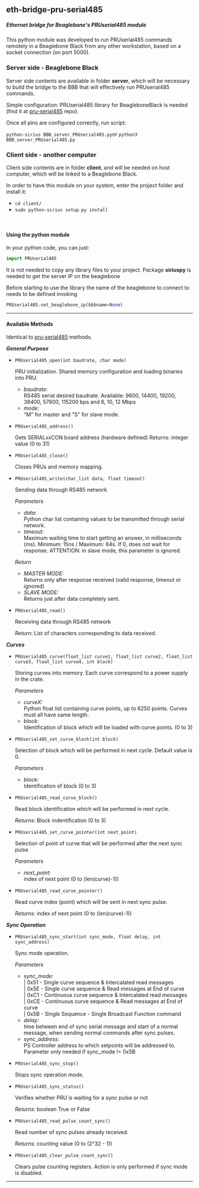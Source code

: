 ## eth-bridge-pru-serial485
##### *Ethernet bridge for Beaglebone's PRUserial485 module*

This python module was developed to run PRUserial485 commands remotely in a Beaglebone Black from any other workstation, based on a socket connection (on port 5000).



### Server side - Beaglebone Black
Server side contents are available in folder **server**, which will be necessary to build the bridge to the BBB that will effectively run PRUserial485 commands.

Simple configuration: PRUserial485 library for BeagleboneBlack is needed (find it at [pru-serial485](http://github.com/lnls-sirius/pru-serial485) repo).

Once all pins are configured correctly, run script:

`python-sirius BBB_server_PRUserial485.py`or `python3 BBB_server_PRUserial485.py`


### Client side - another computer

Client side contents are in folder **client**, and will be needed on host computer, which will be linked to a Beaglebone Black.

In order to have this module on your system, enter the project folder and install it:

 - `cd client/`
 - `sudo python-sirius setup.py install`
<br>

#### Using the python module
In your python code, you can just:
```python
import PRUserial485
```
It is not needed to copy any library files to your project.
Package **siriuspy** is needed to get the server IP on the beaglebone

Before starting to use the library the name of the beaglebone to connect to
needs to be defined invoking
```python
PRUserial485.set_beaglebone_ip(bbbname=None)
```


---
#### Available Methods
Identical to [pru-serial485](http://github.com/lnls-sirius/pru-serial485) methods.

_**General Purpose**_

- ```PRUserial485_open(int baudrate, char mode)```

   PRU initialization. Shared memory configuration and loading binaries into PRU.  
   * _baudrate:_  
   RS485 serial desired baudrate. Available: 9600, 14400, 19200, 38400, 57600, 115200 bps and 6, 10, 12 Mbps
   * _mode:_  
   "M" for master and "S" for slave mode.


- ```PRUserial485_address()```

   Gets SERIALxxCON board address (hardware defined)
   Returns: integer value (0 to 31)


- ```PRUserial485_close()```

   Closes PRUs and memory mapping.


- ```PRUserial485_write(char_list data, float timeout)```

   Sending data through RS485 network  

   _*Parameters*_
  * _data:_  
  Python char list containing values to be transmitted through serial network.
  * _timeout:_  
  Maximum waiting time to start getting an answer, in milliseconds (ms). Minimum: 15ns / Maximum: 64s. If 0, does not wait for response. ATTENTION: in slave mode, this parameter is ignored.  

  _*Return*_
  * _MASTER MODE:_  
   Returns only after response received (valid response, timeout or ignored)
  * _SLAVE MODE:_  
   Returns just after data completely sent.


- ```PRUserial485_read()```

   Receiving data through RS485 network  

   _*Return*_: List of characters corresponding to data received.


_**Curves**_

- ```PRUserial485_curve(float_list curve1, float_list curve2, float_list curve3, float_list curve4, int block)```

   Storing curves into memory. Each curve correspond to a power supply in the crate.   

   _*Parameters*_
  * _curveX:_  
  Python float list containing curve points, up to 6250 points. Curves must all have same length.
  * _block:_  
  Identification of block which will be loaded with curve points. (0 to 3)  


- ```PRUserial485_set_curve_block(int block)```

   Selection of block which will be performed in next cycle. Default value is 0.   

   _*Parameters*_
  * _block:_  
  Identification of block (0 to 3)  


- ```PRUserial485_read_curve_block()```

   Read block identification which will be performed in next cycle.    

   _*Returns*_: Block indentification (0 to 3)


- ```PRUserial485_set_curve_pointer(int next_point)```

   Selection of point of curve that will be performed after the next sync pulse   

   _*Parameters*_
  * _next_point:_  
   index of next point (0 to (len(curve)-1))  


- ```PRUserial485_read_curve_pointer()```

   Read curve index (point) which will be sent in next sync pulse.    

   _*Returns*_: index of next point (0 to (len(curve)-1))


_**Sync Operation**_

- ```PRUserial485_sync_start(int sync_mode, float delay, int sync_address)```

   Sync mode operation.   

   _*Parameters*_
  * _sync_mode:_  
                 | 0x51 - Single curve sequence & Intercalated read messages  
                 | 0x5E - Single curve sequence & Read messages at End of curve  
                 | 0xC1 - Continuous curve sequence & Intercalated read messages  
                 | 0xCE - Continuous curve sequence & Read messages at End of curve  
                 | 0x5B - Single Sequence - Single Broadcast Function command
  * _delay:_  
  time between end of sync serial message and start of a normal message, when sending normal commands after sync pulses.
  * _sync_address:_  
  PS Controller address to which setpoints will be addressed to. Parameter only needed if sync_mode != 0x5B  


- ```PRUserial485_sync_stop()```

   Stops sync operation mode.   



- ```PRUserial485_sync_status()```

   Verifies whether PRU is waiting for a sync pulse or not    

   _*Returns*_: boolean True or False


- ```PRUserial485_read_pulse_count_sync()```

   Read number of sync pulses already received.    

   _*Returns*_: counting value (0 to (2^32 - 1))


- ```PRUserial485_clear_pulse_count_sync()```

   Clears pulse counting registers. Action is only performed if sync mode is disabled.
---

